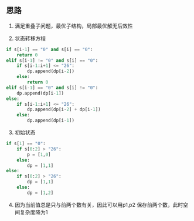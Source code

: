 ## 思路


1. 满足重叠子问题，最优子结构，局部最优解无后效性

2.  状态转移方程
```Python
if s[i-1] == "0" and s[i] == "0":
    return 0
elif s[i-1] != "0" and s[i] == "0":
    if s[i-1:i+1] <= "26":
        dp.append(dp[i-2])
    else:
        return 0
elif s[i-1] == "0" and s[i] != "0":
    dp.append(dp[i-1])
else:
    if s[i-1:i+1] <= "26":
        dp.append(dp[i-2] + dp[i-1])
    else:
        dp.append(dp[i-1])
```

3. 初始状态
```Python
if s[1] == "0":
    if s[0:2] > "26":
        p = [1,0]
    else:
        dp = [1,1]
else:
    if s[0:2] > "26":
        dp = [1,1]
    else:
        dp = [1,2]
```


4. 因为当前值总是只与前两个数有关，因此可以用p1,p2 保存前两个数，此时空间复杂度降为1

